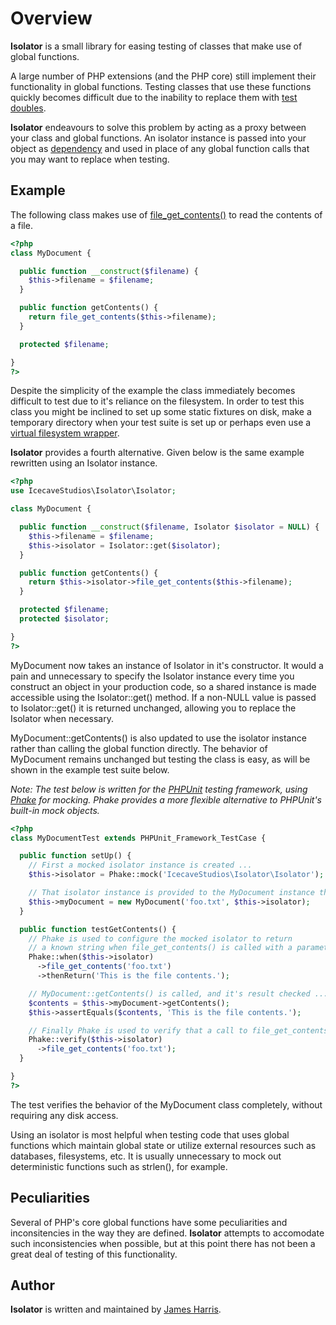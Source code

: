 # Overview

**Isolator** is a small library for easing testing of classes that make use of global functions.

A large number of PHP extensions (and the PHP core) still implement their functionality in global functions.
Testing classes that use these functions quickly becomes difficult due to the inability to replace them with [test doubles](http://en.wikipedia.org/wiki/Test_double).

**Isolator** endeavours to solve this problem by acting as a proxy between your class and global functions.
An isolator instance is passed into your object as [dependency](http://en.wikipedia.org/wiki/Dependency_injection) and
used in place of any global function calls that you may want to replace when testing.

## Example

The following class makes use of [file_get_contents()](http://php.net/manual/en/function.file-get-contents.php) to read the contents of a file.

```php
<?php
class MyDocument {

  public function __construct($filename) {
    $this->filename = $filename;
  }

  public function getContents() {
    return file_get_contents($this->filename);
  }

  protected $filename;

}
?>
```

Despite the simplicity of the example the class immediately becomes difficult to test due to it's reliance on the filesystem.
In order to test this class you might be inclined to set up some static fixtures on disk, make a temporary directory when your test suite
is set up or perhaps even use a [virtual filesystem wrapper](http://code.google.com/p/bovigo/wiki/vfsStream).

**Isolator** provides a fourth alternative. Given below is the same example rewritten using an Isolator instance.

```php
<?php
use IcecaveStudios\Isolator\Isolator;

class MyDocument {

  public function __construct($filename, Isolator $isolator = NULL) {
    $this->filename = $filename;
    $this->isolator = Isolator::get($isolator);
  }

  public function getContents() {
    return $this->isolator->file_get_contents($this->filename);
  }

  protected $filename;
  protected $isolator;

}
?>
```

MyDocument now takes an instance of Isolator in it's constructor. It would a pain and unnecessary
to specify the Isolator instance every time you construct an object in your production code, so a
shared instance is made accessible using the Isolator::get() method. If a non-NULL value is passed to
Isolator::get() it is returned unchanged, allowing you to replace the Isolator when necessary.

MyDocument::getContents() is also updated to use the isolator instance rather than calling the global function directly.
The behavior of MyDocument remains unchanged but testing the class is easy, as will be shown in the example test suite below.

*Note: The test below is written for the [PHPUnit](http://www.phpunit.de) testing framework, using [Phake](https://github.com/mlively/Phake) for mocking.
Phake provides a more flexible alternative to PHPUnit's built-in mock objects.*

```php
<?php
class MyDocumentTest extends PHPUnit_Framework_TestCase {

  public function setUp() {
    // First a mocked isolator instance is created ...
    $this->isolator = Phake::mock('IcecaveStudios\Isolator\Isolator');

    // That isolator instance is provided to the MyDocument instance that is to be tested ...
    $this->myDocument = new MyDocument('foo.txt', $this->isolator);
  }

  public function testGetContents() {
    // Phake is used to configure the mocked isolator to return
    // a known string when file_get_contents() is called with a parameter equal to 'foo.txt' ...
    Phake::when($this->isolator)
      ->file_get_contents('foo.txt')
      ->thenReturn('This is the file contents.');

    // MyDocument::getContents() is called, and it's result checked ...
    $contents = $this->myDocument->getContents();
    $this->assertEquals($contents, 'This is the file contents.');

    // Finally Phake is used to verify that a call to file_get_contents() was made as expected ...
    Phake::verify($this->isolator)
      ->file_get_contents('foo.txt');
  }

}
?>
```

The test verifies the behavior of the MyDocument class completely, without requiring any disk access.

Using an isolator is most helpful when testing code that uses global functions which maintain global state
or utilize external resources such as databases, filesystems, etc. It is usually unnecessary to mock
out deterministic functions such as strlen(), for example.

## Peculiarities

Several of PHP's core global functions have some peculiarities and inconsitencies in the way they are defined.
**Isolator** attempts to accomodate such inconsistencies when possible, but at this point there has not been
a great deal of testing of this functionality.

## Author

**Isolator** is written and maintained by [James Harris](http://www.github.com/jmalloc).
